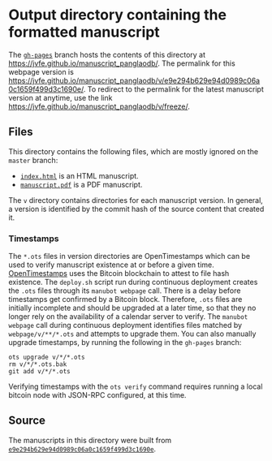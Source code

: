 # Output directory containing the formatted manuscript

The [`gh-pages`](https://github.com/jvfe/manuscript_panglaodb/tree/gh-pages) branch hosts the contents of this directory at <https://jvfe.github.io/manuscript_panglaodb/>.
The permalink for this webpage version is <https://jvfe.github.io/manuscript_panglaodb/v/e9e294b629e94d0989c06a0c1659f499d3c1690e/>.
To redirect to the permalink for the latest manuscript version at anytime, use the link <https://jvfe.github.io/manuscript_panglaodb/v/freeze/>.

## Files

This directory contains the following files, which are mostly ignored on the `master` branch:

+ [`index.html`](index.html) is an HTML manuscript.
+ [`manuscript.pdf`](manuscript.pdf) is a PDF manuscript.

The `v` directory contains directories for each manuscript version.
In general, a version is identified by the commit hash of the source content that created it.

### Timestamps

The `*.ots` files in version directories are OpenTimestamps which can be used to verify manuscript existence at or before a given time.
[OpenTimestamps](https://opentimestamps.org/) uses the Bitcoin blockchain to attest to file hash existence.
The `deploy.sh` script run during continuous deployment creates the `.ots` files through its `manubot webpage` call.
There is a delay before timestamps get confirmed by a Bitcoin block.
Therefore, `.ots` files are initially incomplete and should be upgraded at a later time, so that they no longer rely on the availability of a calendar server to verify.
The `manubot webpage` call during continuous deployment identifies files matched by `webpage/v/**/*.ots` and attempts to upgrade them.
You can also manually upgrade timestamps, by running the following in the `gh-pages` branch:

```shell
ots upgrade v/*/*.ots
rm v/*/*.ots.bak
git add v/*/*.ots
```

Verifying timestamps with the `ots verify` command requires running a local bitcoin node with JSON-RPC configured, at this time.

## Source

The manuscripts in this directory were built from
[`e9e294b629e94d0989c06a0c1659f499d3c1690e`](https://github.com/jvfe/manuscript_panglaodb/commit/e9e294b629e94d0989c06a0c1659f499d3c1690e).
